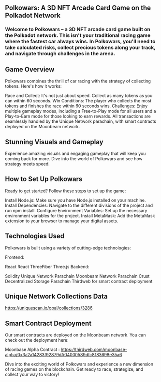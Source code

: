 ## Polkowars: A 3D NFT Arcade Card Game on the Polkadot Network

### Welcome to Polkowars – a 3D NFT arcade card game built on the Polkadot network. This isn't your traditional racing game where the fastest car always wins. In Polkowars, you'll need to take calculated risks, collect precious tokens along your track, and navigate through challenges in the arena.

## Game Overview

Polkowars combines the thrill of car racing with the strategy of collecting tokens. Here's how it works:

Race and Collect: It's not just about speed. Collect as many tokens as you can within 60 seconds.
Win Conditions: The player who collects the most tokens and finishes the race within 60 seconds wins.
Challenges: Enjoy multiple gameplay modes, including a Free-to-Play mode for all users and a Play-to-Earn mode for those looking to earn rewards.
All transactions are seamlessly handled by the Unique Network parachain, with smart contracts deployed on the Moonbeam network.

## Stunning Visuals and Gameplay
Experience amazing visuals and engaging gameplay that will keep you coming back for more. Dive into the world of Polkowars and see how strategy meets speed.


## How to Set Up Polkowars

Ready to get started? Follow these steps to set up the game:

Install Node.js: Make sure you have Node.js installed on your machine.
Install Dependencies: Navigate to the different divisions of the project and run npm install.
Configure Environment Variables: Set up the necessary environment variables for the project.
Install MetaMask: Add the MetaMask extension to your browser to manage your digital assets.

## Technologies Used

Polkowars is built using a variety of cutting-edge technologies:

Frontend:

React
React ThreeFiber
Three.js
Backend:

Solidity
Unique Network Parachain
Moonbeam Network Parachain
Crust Decentralized Storage Parachain
Thirdweb for smart contract deployment

## Unique Network Collections Data 

https://uniquescan.io/opal/collections/3286 

## Smart Contract Deployment

Our smart contracts are deployed on the Moonbeam network. You can check out the deployment here:

Moonbase Alpha Contract : https://thirdweb.com/moonbase-alpha/0x3a2a14283f92879dA04000589dfc8183698e35a6

Dive into the exciting world of Polkowars and experience a new dimension of racing games on the blockchain. Get ready to race, strategize, and collect your way to victory!